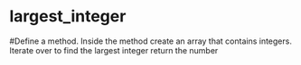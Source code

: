 # largest_integer
#Define a method.
Inside the method create an array that contains integers.
Iterate over to find the largest integer
return the number
